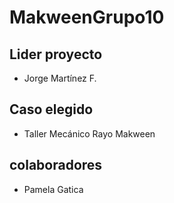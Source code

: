 # MakweenGrupo10

## Lider proyecto
 - Jorge Martínez F.
 
## Caso elegido
 - Taller Mecánico Rayo Makween

## colaboradores
 - Pamela Gatica